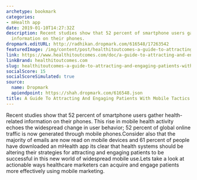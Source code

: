 ```yaml
---
archetype: bookmark
categories:
- mHealth app
date: 2019-01-10T14:27:32Z
description: Recent studies show that 52 percent of smartphone users gather health-related
  information on their phones.
dropmark.editURL: http://radhikan.dropmark.com/616548/17263542
featuredImage: /img/content/post/healthitoutcomes-a-guide-to-attracting-and-engaging-patients-with-mobile-tactics.JPG
link: https://www.healthitoutcomes.com/doc/a-guide-to-attracting-and-engaging-patients-with-mobile-tactics-0001
linkBrand: healthitoutcomes.com
slug: healthitoutcomes-a-guide-to-attracting-and-engaging-patients-with-mobile-tactics
socialScore: 15
socialScoreSimulated: true
source:
  name: Dropmark
  apiendpoint: https://shah.dropmark.com/616548.json
title: A Guide To Attracting And Engaging Patients With Mobile Tactics
---
```

Recent studies show that 52 percent of smartphone users gather health-related information on their phones. This rise in mobile health activity echoes the widespread change in user behavior; 52 percent of global online traffic is now generated through mobile phones.Consider also that the majority of emails are now read on mobile devices and 61 percent of people have downloaded an mHealth app its clear that health systems should be altering their strategies for attracting and engaging patients to be successful in this new world of widespread mobile use.Lets take a look at actionable ways healthcare marketers can acquire and engage patients more effectively using mobile marketing.

